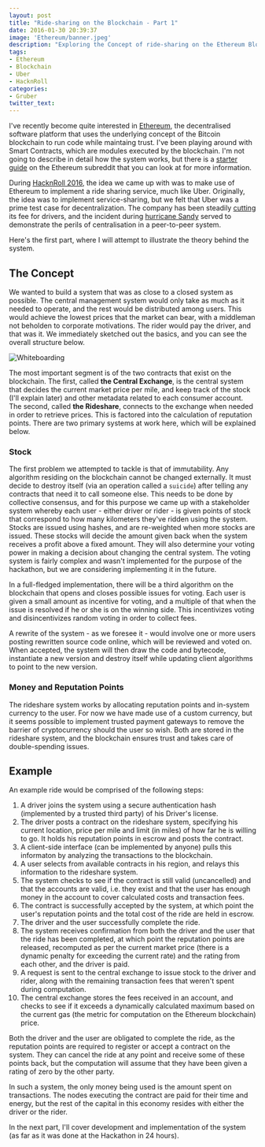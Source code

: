```yaml
---
layout: post
title: "Ride-sharing on the Blockchain - Part 1"
date: 2016-01-30 20:39:37
image: 'Ethereum/banner.jpeg'
description: "Exploring the Concept of ride-sharing on the Ethereum Blockchain" 
tags: 
- Ethereum
- Blockchain
- Uber
- HacknRoll
categories:
- Gruber
twitter_text:
---
```


I've recently become quite interested in [Ethereum][ethlink], the decentralised software platform that uses the underlying concept of the Bitcoin blockchain to run code while maintaing trust. I've been playing around with Smart Contracts, which are modules executed by the blockchain. I'm not going to describe in detail how the system works, but there is a [starter guide][ethredditstarter] on the Ethereum subreddit that you can look at for more information.

During [HacknRoll 2016][hacknroll], the idea we came up with was to make use of Ethereum to implement a ride sharing service, much like Uber. Originally, the idea was to implement service-sharing, but we felt that Uber was a prime test case for decentralization. The company has been steadily [cutting][ubernews] its fee for drivers, and the incident during [hurricane Sandy][ubernews2] served to demonstrate the perils of centralisation in a peer-to-peer system.

Here's the first part, where I will attempt to illustrate the theory behind the system.

## The Concept

We wanted to build a system that was as close to a closed system as possible. The central management system would only take as much as it needed to operate, and the rest would be distributed among users. This would achieve the lowest prices that the market can bear, with a middleman not beholden to corporate motivations. The rider would pay the driver, and that was it. We immediately sketched out the basics, and you can see the overall structure below.

![Whiteboarding]({{site.url}}/assets/img/Ethereum/whiteboard.jpg)

The most important segment is of the two contracts that exist on the blockchain. The first, called **the Central Exchange**, is the central system that decides the current market price per mile, and keep track of the stock (I'll explain later) and other metadata related to each consumer account. The second, called **the Rideshare**, connects to the exchange when needed in order to retrieve prices. This is factored into the calculation of reputation points. There are two primary systems at work here, which will be explained below.

### Stock

The first problem we attempted to tackle is that of immutability. Any algorithm residing on the blockchain cannot be changed externally. It must decide to destroy itself (via an operation called a `suicide`) after telling any contracts that need it to call someone else. This needs to be done by collective consensus, and for this purpose we came up with a stakeholder system whereby each user - either driver or rider - is given points of stock that correspond to how many kilometers they've ridden using the system. Stocks are issued using hashes, and are re-weighted when more stocks are issued. These stocks will decide the amount given back when the system receives a profit above a fixed amount. They will also determine your voting power in making a decision about changing the central system. The voting system is fairly complex and wasn't implemented for the purpose of the hackathon, but we are considering implementing it in the future.

In a full-fledged implementation, there will be a third algorithm on the blockchain that opens and closes possible issues for voting. Each user is given a small amount as incentive for voting, and a multiple of that when the issue is resolved if he or she is on the winning side. This incentivizes voting and disincentivizes random voting in order to collect fees.

A rewrite of the system - as we foresee it - would involve one or more users posting rewritten source code online, which will be reviewed and voted on. When accepted, the system will then draw the code and bytecode, instantiate a new version and destroy itself while updating client algorithms to point to the new version.

### Money and Reputation Points

The rideshare system works by allocating reputation points and in-system currency to the user. For now we have made use of a custom currency, but it seems possible to implement trusted payment gateways to remove the barrier of cryptocurrency should the user so wish. Both are stored in the rideshare system, and the blockchain ensures trust and takes care of double-spending issues.

## Example

An example ride would be comprised of the following steps:

1. A driver joins the system using a secure authentication hash (implemented by a trusted third party) of his Driver's license.
2. The driver posts a contract on the rideshare system, specifying his current location, price per mile and limit (in miles) of how far he is willing to go. It holds his reputation points in escrow and posts the contract.
2. A client-side interface (can be implemented by anyone) pulls this informaton by analyzing the transactions to the blockchain.
3. A user selects from available contracts in his region, and relays this information to the rideshare system.
4. The system checks to see if the contract is still valid (uncancelled) and that the accounts are valid, i.e. they exist and that the user has enough money in the account to cover calculated costs and transaction fees.
5. The contract is successfully accepted by the system, at which point the user's reputation points and the total cost of the ride are held in escrow.
6. The driver and the user successfully complete the ride.
7. The system receives confirmation from both the driver and the user that the ride has been completed, at which point the reputation points are released, recomputed as per the current market price (there is a dynamic penalty for exceeding the current rate) and the rating from each other, and the driver is paid.
8. A request is sent to the central exchange to issue stock to the driver and rider, along with the remaining transaction fees that weren't spent during computation.
9. The central exchange stores the fees received in an account, and checks to see if it exceeds a dynamically calculated maximum based on the current gas (the metric for computation on the Ethereum blockchain) price.

Both the driver and the user are obligated to complete the ride, as the reputation points are required to register or accept a contract on the system. They can cancel the ride at any point and receive some of these points back, but the computation will assume that they have been given a rating of zero by the other party. 

In such a system, the only money being used is the amount spent on transactions. The nodes executing the contract are paid for their time and energy, but the rest of the capital in this economy resides with either the driver or the rider. 

In the next part, I'll cover development and implementation of the system (as far as it was done at the Hackathon in 24 hours).


[ethlink]:https://www.ethereum.org/
[ethredditstarter]:https://www.reddit.com/r/ethereum/comments/3vxvlx/starter_guide_almost_all_the_links_youll_need_to/
[hacknroll]:http://hacknroll.nushackers.org/
[ubernews]:http://therideshareguy.com/should-you-still-drive-for-uber-after-the-latest-rate-cuts/
[ubernews2]:http://fortune.com/2012/11/02/uber-nyc-and-the-sandy-surge/